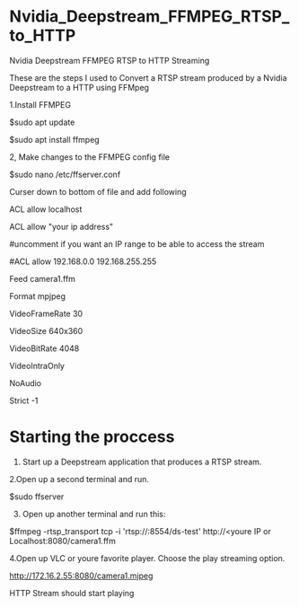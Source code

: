 # Nvidia_Deepstream_FFMPEG_RTSP_to_HTTP
 Nvidia Deepstream FFMPEG RTSP to HTTP Streaming
 
 These are the steps I used to Convert a RTSP stream
 produced by a Nvidia Deepstream to a HTTP using FFMpeg
 
 1.Install FFMPEG
 
 $sudo apt update
 
 $sudo apt install ffmpeg

 2, Make changes to the FFMPEG config file
 
  $sudo nano /etc/ffserver.conf
  
  Curser down to bottom of file and add following
  

<Feed camera1.ffm>

ACL allow localhost

ACL allow "your ip address"

#uncomment if you want an IP range to be able to access the stream

#ACL allow 192.168.0.0 192.168.255.255

</Feed>

<Stream camera1.mjpeg>

Feed camera1.ffm

Format mpjpeg

VideoFrameRate 30

VideoSize 640x360

VideoBitRate 4048

VideoIntraOnly

NoAudio

Strict -1

</Stream>

# Starting the proccess

1. Start up a Deepstream application that produces a RTSP stream.

2.Open up a second terminal and run.

 $sudo ffserver
 
3. Open up another terminal and run this:

 $ffmpeg -rtsp_transport tcp -i 'rtsp://<youre IP or Localhost>:8554/ds-test' http://<youre IP or   Localhost:8080/camera1.ffm
                                                                                            
 4.Open up VLC or youre favorite player. Choose the play streaming option.
 
   http://172.16.2.55:8080/camera1.mjpeg
   
  HTTP Stream should start playing

                                                                                            
                                                                                            
                                                                                            

